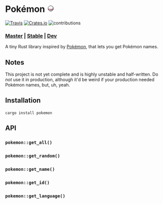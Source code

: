 # Pokémon ![premierball](media/premier.png)

[![Travis](https://img.shields.io/travis/EmmaRamirez/pokemon.svg?style=flat-square)]()
[![Crates.io](https://img.shields.io/crates/v/pokemon.svg?style=flat-square)]()
![contributions](https://img.shields.io/badge/contributions-welcome-brightgreen.svg?style=flat-square)

### [Master](https://github.com/EmmaRamirez/pokemon/tree/master) | [Stable](https://github.com/EmmaRamirez/pokemon/tree/stable) | [Dev](https://github.com/EmmaRamirez/pokemon/tree/master)

A tiny Rust library inspired by [Pokémon](https://github.com/sindresorhus/pokemon), that lets you get Pokémon names.

## Notes

This project is not yet complete and is highly unstable and half-written. Do *not* use it in production, although it'd be weird if your production needed Pokémon names, but, uh, yeah.

## Installation

`cargo install pokemon`


## API

### `pokemon::get_all()`

### `pokemon::get_random()`

### `pokemon::get_name()`

### `pokemon::get_id()`

### `pokemon::get_language()`
